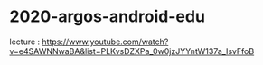 # 2020-argos-android-edu
lecture : https://www.youtube.com/watch?v=e4SAWNNwaBA&list=PLKvsDZXPa_0w0jzJYYntW137a_IsvFfoB
